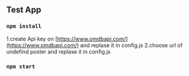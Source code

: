 ## Test App

### `npm install`
1.create Api key on [https://www.omdbapi.com/](https://www.omdbapi.com/) and replase it in config.js
2.choose url of  undefind poster and replase it in config.js
### `npm start`

